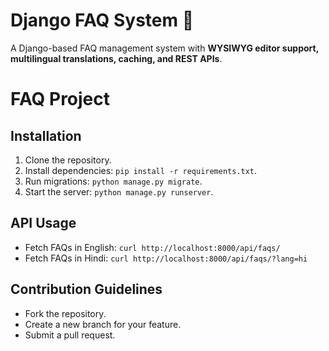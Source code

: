 # Django FAQ System 📖  
A Django-based FAQ management system with **WYSIWYG editor support, multilingual translations, caching, and REST APIs**.
# FAQ Project

## Installation
1. Clone the repository.
2. Install dependencies: `pip install -r requirements.txt`.
3. Run migrations: `python manage.py migrate`.
4. Start the server: `python manage.py runserver`.

## API Usage
- Fetch FAQs in English: `curl http://localhost:8000/api/faqs/`
- Fetch FAQs in Hindi: `curl http://localhost:8000/api/faqs/?lang=hi`

## Contribution Guidelines
- Fork the repository.
- Create a new branch for your feature.
- Submit a pull request.
